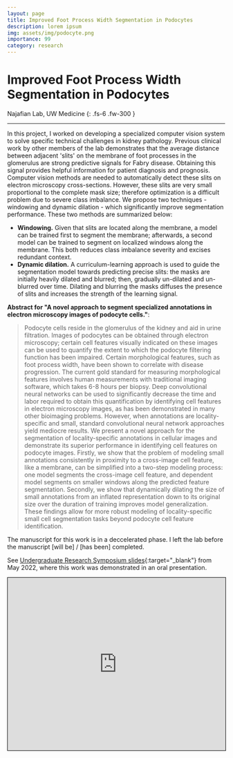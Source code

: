 ```yaml
---
layout: page
title: Improved Foot Process Width Segmentation in Podocytes
description: lorem ipsum
img: assets/img/podocyte.png
importance: 99
category: research
---
```


# Improved Foot Process Width Segmentation in Podocytes

Najafian Lab, UW Medicine
{: .fs-6 .fw-300 }

---

In this project, I worked on developing a specialized computer vision system to solve specific technical challenges in kidney pathology. Previous clinical work by other members of the lab demonstrates that the average distance between adjacent 'slits' on the membrane of foot processes in the glomerulus are strong predictive signals for Fabry disease. Obtaining this signal provides helpful information for patient diagnosis and prognosis. Computer vision methods are needed to automatically detect these slits on electron microscopy cross-sections. However, these slits are very small proportional to the complete mask size; therefore optimization is a difficult problem due to severe class imbalance. We propose two techniques - windowing and dynamic dilation - which significantly improve segmentation performance. These two methods are summarized below:

- **Windowing.** Given that slits are located along the membrane, a model can be trained first to segment the membrane; afterwards, a second model can be trained to segment on localized windows along the membrane. This both reduces class imbalance severity and excises redundant context.
- **Dynamic dilation.** A curriculum-learning approach is used to guide the segmentation model towards predicting precise slits: the masks are initially heavily dilated and blurred; then, gradually un-dilated and un-blurred over time. Dilating and blurring the masks diffuses the presence of slits and increases the strength of the learning signal.

**Abstract for "A novel approach to segment specialized annotations in electron microscopy images of podocyte cells."**: 

> Podocyte cells reside in the glomerulus of the kidney and aid in urine filtration. Images of podocytes can be obtained through electron microscopy; certain cell features visually indicated on these images can be used to quantify the extent to which the podocyte filtering function has been impaired. Certain morphological features, such as foot process width, have been shown to correlate with disease progression. The current gold standard for measuring morphological features involves human measurements with traditional imaging software, which takes 6-8 hours per biopsy. Deep convolutional neural networks can be used to significantly decrease the time and labor required to obtain this quantification by identifying cell features in electron microscopy images, as has been demonstrated in many other bioimaging problems. However, when annotations are locality-specific and small, standard convolutional neural network approaches yield mediocre results. We present a novel approach for the segmentation of locality-specific annotations in cellular images and demonstrate its superior performance in identifying cell features on podocyte images. Firstly, we show that the problem of modeling small annotations consistently in proximity to a cross-image cell feature, like a membrane, can be simplified into a two-step modeling process: one model segments the cross-image cell feature, and dependent model segments on smaller windows along the predicted feature segmentation. Secondly, we show that dynamically dilating the size of small annotations from an inflated representation down to its original size over the duration of training improves model generalization. These findings allow for more robust modeling of locality-specific small cell segmentation tasks beyond podocyte cell feature identification.

The manuscript for this work is in a deccelerated phase. I left the lab before the manuscript [will be] / [has been] completed.

<!-- - [Initial progress report](https://andre-ye.github.io/files/najafian/Custom_Distance_Loss_Report.pdf) from June 2021 -->
See [Undergraduate Research Symposium slides](https://andre-ye.github.io/files/najafian/URP%20Presentation.pdf){:target="_blank"} from May 2022, where this work was demonstrated in an oral presentation.

<iframe src="https://andre-ye.github.io/files/najafian/URP%20Presentation.pdf" width="100%" height="400" style="border:1px solid black;"></iframe>
